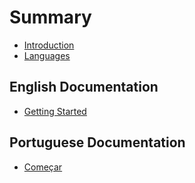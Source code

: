 # Summary

* [Introduction](README.md)
* [Languages](LANGS.md)

## English Documentation
* [Getting Started](en/README.md)

## Portuguese Documentation
* [Começar](pt/README.md)

